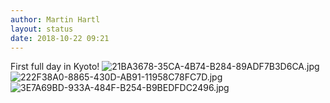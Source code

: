 ```yaml
---
author: Martin Hartl
layout: status
date: 2018-10-22 09:21
---
```

First full day in Kyoto!
![21BA3678-35CA-4B74-B284-89ADF7B3D6CA.jpg](http://share.hartl.co/micro/21BA3678-35CA-4B74-B284-89ADF7B3D6CA.jpg)
![222F38A0-8865-430D-AB91-11958C78FC7D.jpg](http://share.hartl.co/micro/222F38A0-8865-430D-AB91-11958C78FC7D.jpg)
![3E7A69BD-933A-484F-B254-B9BEDFDC2496.jpg](http://share.hartl.co/micro/3E7A69BD-933A-484F-B254-B9BEDFDC2496.jpg)